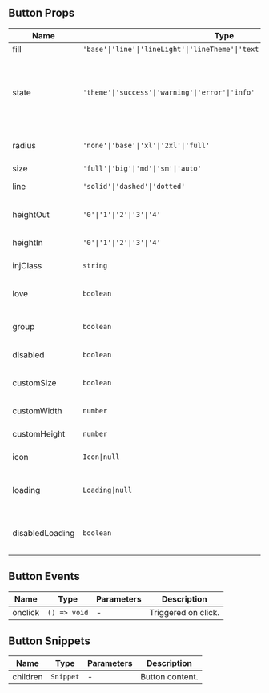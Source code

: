## Button Props

| Name            | Type                                                                          | Default   | Required | Description                                                                        |
| --------------- | ----------------------------------------------------------------------------- | --------- | -------- | ---------------------------------------------------------------------------------- |
| fill            | `'base'\|'line'\|'lineLight'\|'lineTheme'\|'text'\|'textTheme'\|'colorLight'` | `'base'`  | N        | Fill mode.                                                                         |
| state           | `'theme'\|'success'\|'warning'\|'error'\|'info'`                              | `'theme'` | N        | Status color, theme means following theme color.                                   |
| radius          | `'none'\|'base'\|'xl'\|'2xl'\|'full'`                                         | `'base'`  | N        | Border radius style.                                                               |
| size            | `'full'\|'big'\|'md'\|'sm'\|'auto'`                                           | `'big'`   | N        | Size.                                                                              |
| line            | `'solid'\|'dashed'\|'dotted'`                                                 | `'solid'` | N        | Border style.                                                                      |
| heightOut       | `'0'\|'1'\|'2'\|'3'\|'4'`                                                     | `'2'`     | N        | Button outer height.                                                               |
| heightIn        | `'0'\|'1'\|'2'\|'3'\|'4'`                                                     | `'3'`     | N        | Button height.                                                                     |
| injClass        | `string`                                                                      | `''`      | N        | Inject CSS class name.                                                             |
| love            | `boolean`                                                                     | `false`   | N        | Whether to enable care version.                                                    |
| group           | `boolean`                                                                     | `false`   | N        | Whether to use button group.                                                       |
| disabled        | `boolean`                                                                     | `false`   | N        | Whether to disable.                                                                |
| customSize      | `boolean`                                                                     | `false`   | N        | Whether to use custom size.                                                        |
| customWidth     | `number`                                                                      | `0`       | N        | Custom width.                                                                      |
| customHeight    | `number`                                                                      | `0`       | N        | Custom height.                                                                     |
| icon            | `Icon\|null`                                                                  | `null`    | N        | Icon props [Icon Props](https://stdf.design/#/components?nav=icon&tab=1).          |
| loading         | `Loading\|null`                                                               | `null`    | N        | Loading props [Loading Props](https://stdf.design/#/components?nav=loading&tab=1). |
| disabledLoading | `boolean`                                                                     | `false`   | N        | Whether to disable when loading.                                                   |

## Button Events

| Name    | Type         | Parameters | Description         |
| ------- | ------------ | ---------- | ------------------- |
| onclick | `() => void` | -          | Triggered on click. |

## Button Snippets

| Name     | Type      | Parameters | Description     |
| -------- | --------- | ---------- | --------------- |
| children | `Snippet` | -          | Button content. |

